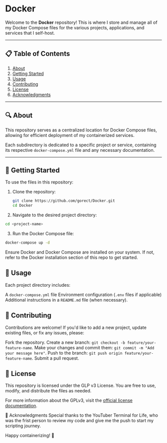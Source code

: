 # Docker

Welcome to the **Docker** repository! This is where I store and manage all of my Docker Compose files for the various projects, applications, and services that I self-host.

---

## 📋 Table of Contents

1. [About](#about)
2. [Getting Started](#getting-started)
3. [Usage](#usage)
4. [Contributing](#contributing)
5. [License](#license)
6. [Acknowledgments](#acknowledgments)


---

## 🔍 About

This repository serves as a centralized location for Docker Compose files, allowing for efficient deployment of my containerized services.

Each subdirectory is dedicated to a specific project or service, containing its respective `docker-compose.yml` file and any necessary documentation.

---

## 🚀 Getting Started

To use the files in this repository:

1. Clone the repository:
   ```bash
   git clone https://github.com/gorect/Docker.git
   cd Docker

2. Navigate to the desired project directory:
```bash
cd <project-name>
```

3. Run the Docker Compose file:
```bash
docker-compose up -d
```
Ensure Docker and Docker Compose are installed on your system. If not, refer to the Docker installation section of this repo to get started.

## 📂 Usage
Each project directory includes:

A `docker-compose.yml` file
Environment configuration (`.env` files if applicable)
Additional instructions in a `README.md` file (when necessary). 

## 🤝 Contributing
Contributions are welcome! If you'd like to add a new project, update existing files, or fix any issues, please:

Fork the repository.
Create a new branch: `git checkout -b feature/your-feature-name`.
Make your changes and commit them: `git commit -m "Add your message here"`.
Push to the branch: `git push origin feature/your-feature-name`.
Submit a pull request.

## 📜 License
This repository is licensed under the GLP v3 License. You are free to use, modify, and distribute the files as needed.

For more information about the GPLv3, visit the [official license documentation](https://www.gnu.org/licenses/gpl-3.0.en.html).


🌟 Acknowledgments
Special thanks to the YouTuber Terminal for Life, who was the frist person to review my code and give me the push to start my scripting journey. 

Happy containerizing! 🚢

